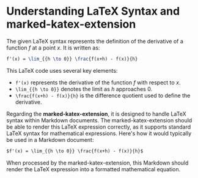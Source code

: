 # Understanding LaTeX Syntax and marked-katex-extension

The given LaTeX syntax represents the definition of the derivative of a function $f$ at a point $x$. It is written as:

```latex
f'(x) = \lim_{{h \to 0}} \frac{f(x+h) - f(x)}{h}
```

This LaTeX code uses several key elements:

- `f'(x)` represents the derivative of the function $f$ with respect to $x$.
- `\lim_{{h \to 0}}` denotes the limit as $h$ approaches 0.
- `\frac{f(x+h) - f(x)}{h}` is the difference quotient used to define the derivative.

Regarding the **marked-katex-extension**, it is designed to handle LaTeX syntax within Markdown documents. The marked-katex-extension should be able to render this LaTeX expression correctly, as it supports standard LaTeX syntax for mathematical expressions. Here's how it would typically be used in a Markdown document:

```markdown
$f'(x) = \lim_{{h \to 0}} \frac{f(x+h) - f(x)}{h}$
```

When processed by the marked-katex-extension, this Markdown should render the LaTeX expression into a formatted mathematical equation.

